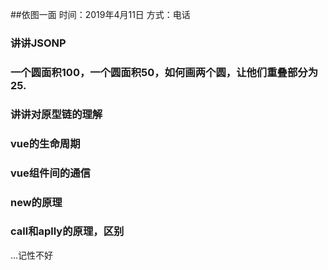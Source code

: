 ##依图一面
时间：2019年4月11日
方式：电话

### 讲讲JSONP

### 一个圆面积100，一个圆面积50，如何画两个圆，让他们重叠部分为25.

### 讲讲对原型链的理解

### vue的生命周期

### vue组件间的通信

### new的原理

### call和aplly的原理，区别

...记性不好

